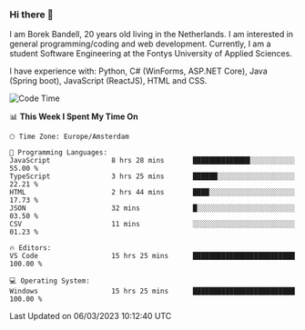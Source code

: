 ### Hi there 👋

I am Borek Bandell, 20 years old living in the Netherlands. I am interested in general programming/coding and web development. Currently, I am a student Software Engineering at the Fontys University of Applied Sciences.

I have experience with: Python, C# (WinForms, ASP.NET Core), Java (Spring boot), JavaScript (ReactJS), HTML and CSS.

<!--START_SECTION:waka-->
![Code Time](http://img.shields.io/badge/Code%20Time-438%20hrs%2030%20mins-blue)

📊 **This Week I Spent My Time On** 

```text
🕑︎ Time Zone: Europe/Amsterdam

💬 Programming Languages: 
JavaScript               8 hrs 28 mins       ██████████████░░░░░░░░░░░   55.00 % 
TypeScript               3 hrs 25 mins       ██████░░░░░░░░░░░░░░░░░░░   22.21 % 
HTML                     2 hrs 44 mins       ████░░░░░░░░░░░░░░░░░░░░░   17.73 % 
JSON                     32 mins             █░░░░░░░░░░░░░░░░░░░░░░░░   03.50 % 
CSV                      11 mins             ░░░░░░░░░░░░░░░░░░░░░░░░░   01.23 % 

🔥 Editors: 
VS Code                  15 hrs 25 mins      █████████████████████████   100.00 % 

💻 Operating System: 
Windows                  15 hrs 25 mins      █████████████████████████   100.00 % 
```


 Last Updated on 06/03/2023 10:12:40 UTC
<!--END_SECTION:waka-->

<!--**tcBorek2002/tcBorek2002** is a ✨ _special_ ✨ repository because its `README.md` (this file) appears on your GitHub profile.

Here are some ideas to get you started:

- 🔭 I’m currently working on ...
- 🌱 I’m currently learning ...
- 👯 I’m looking to collaborate on ...
- 🤔 I’m looking for help with ...
- 💬 Ask me about ...
- 📫 How to reach me: ...
- 😄 Pronouns: ...
- ⚡ Fun fact: ...
-->
